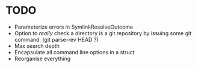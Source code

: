 # TODO

- Parameterize errors in SymlinkResolveOutcome
- Option to _really_ check a directory is a git repository by issuing some git command. (git parse-rev HEAD ?)
- Max search depth
- Encapsulate all command line options in a struct
- Reorganise everything
